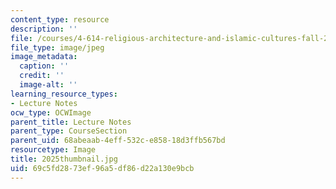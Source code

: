 ```yaml
---
content_type: resource
description: ''
file: /courses/4-614-religious-architecture-and-islamic-cultures-fall-2002/69c5fd2873ef96a5df86d22a130e9bcb_2025thumbnail.jpg
file_type: image/jpeg
image_metadata:
  caption: ''
  credit: ''
  image-alt: ''
learning_resource_types:
- Lecture Notes
ocw_type: OCWImage
parent_title: Lecture Notes
parent_type: CourseSection
parent_uid: 68abeaab-4eff-532c-e858-18d3ffb567bd
resourcetype: Image
title: 2025thumbnail.jpg
uid: 69c5fd28-73ef-96a5-df86-d22a130e9bcb
---
```

